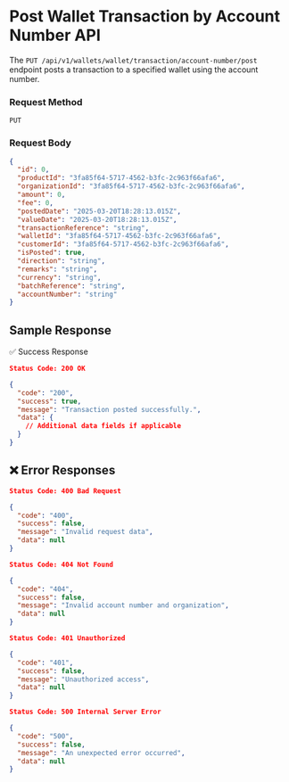 # Post Wallet Transaction by Account Number API

The `PUT /api/v1/wallets/wallet/transaction/account-number/post` endpoint posts a transaction to a specified wallet using the account number.

### **Request Method**

`PUT`

### **Request Body**

```json
{
  "id": 0,
  "productId": "3fa85f64-5717-4562-b3fc-2c963f66afa6",
  "organizationId": "3fa85f64-5717-4562-b3fc-2c963f66afa6",
  "amount": 0,
  "fee": 0,
  "postedDate": "2025-03-20T18:28:13.015Z",
  "valueDate": "2025-03-20T18:28:13.015Z",
  "transactionReference": "string",
  "walletId": "3fa85f64-5717-4562-b3fc-2c963f66afa6",
  "customerId": "3fa85f64-5717-4562-b3fc-2c963f66afa6",
  "isPosted": true,
  "direction": "string",
  "remarks": "string",
  "currency": "string",
  "batchReference": "string",
  "accountNumber": "string"
}
```

## Sample Response

✅ Success Response

```json
Status Code: 200 OK

{
  "code": "200",
  "success": true,
  "message": "Transaction posted successfully.",
  "data": {
    // Additional data fields if applicable
  }
}
```

## ❌ Error Responses

```json
Status Code: 400 Bad Request

{
  "code": "400",
  "success": false,
  "message": "Invalid request data",
  "data": null
}

Status Code: 404 Not Found

{
  "code": "404",
  "success": false,
  "message": "Invalid account number and organization",
  "data": null
}

Status Code: 401 Unauthorized

{
  "code": "401",
  "success": false,
  "message": "Unauthorized access",
  "data": null
}

Status Code: 500 Internal Server Error

{
  "code": "500",
  "success": false,
  "message": "An unexpected error occurred",
  "data": null
}

```

